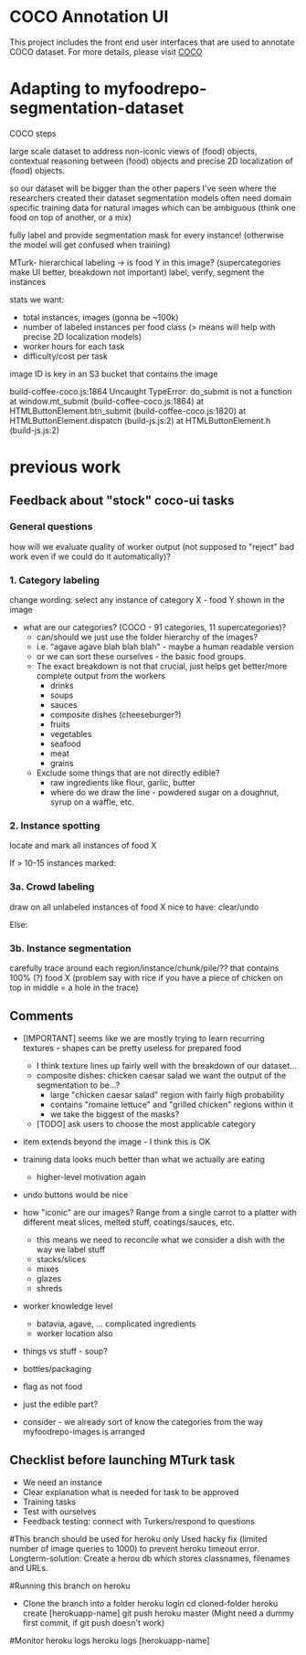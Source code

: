 
COCO Annotation UI
==================

This project includes the front end user interfaces that are used to annotate COCO dataset.
For more details, please visit [COCO](http://cocodataset.org)

# Adapting to myfoodrepo-segmentation-dataset

COCO steps

large scale dataset to address non-iconic views of (food) objects, contextual reasoning between (food) objects and precise 2D localization of (food) objects.

so our dataset will be bigger than the other papers I've seen where the researchers created their dataset
segmentation models often need domain specific training data for natural images which can be ambiguous (think one food on top of another, or a mix)

fully label and provide segmentation mask for every instance! (otherwise the model will get confused when training)

MTurk-
hierarchical labeling -> is food Y in this image? (supercategories make UI better, breakdown not important)
label, verify, segment the instances

stats we want:
- total instances, images (gonna be ~100k)
- number of labeled instances per food class (> means will help with precise 2D localization models)
- worker hours for each task
- difficulty/cost per task

image ID is key in an S3 bucket that contains the image


build-coffee-coco.js:1864 Uncaught TypeError: do_submit is not a function
    at window.mt_submit (build-coffee-coco.js:1864)
    at HTMLButtonElement.btn_submit (build-coffee-coco.js:1820)
    at HTMLButtonElement.dispatch (build-js.js:2)
    at HTMLButtonElement.h (build-js.js:2)



# previous work

## Feedback about "stock" coco-ui tasks

### General questions
how will we evaluate quality of worker output (not supposed to "reject" bad work even if we could do it automatically)?

### 1. Category labeling
change wording: select any instance of category X - food Y shown in the image
* what are our categories? (COCO - 91 categories, 11 supercategories)?
    - can/should we just use the folder hierarchy of the images?
    - i.e. "agave agave blah blah blah" - maybe a human readable version
    - or we can sort these ourselves - the basic food groups.
    - The exact breakdown is not that crucial, just helps get better/more complete output from the workers
        * drinks
        * soups
        * sauces
        * composite dishes (cheeseburger?)
        * fruits
        * vegetables
        * seafood
        * meat
        * grains
    - Exclude some things that are not directly edible?
        * raw ingredients like flour, garlic, butter
        * where do we draw the line - powdered sugar on a doughnut, syrup on a waffle, etc.
        
### 2. Instance spotting
locate and mark all instances of food X

If > 10-15 instances marked:

### 3a. Crowd labeling
draw on all unlabeled instances of food X
nice to have: clear/undo

Else:

### 3b. Instance segmentation
carefully trace around each region/instance/chunk/pile/?? that contains 100% (?) food X
(problem say with rice if you have a piece of chicken on top in middle = a hole in the trace)




## Comments
* [IMPORTANT] seems like we are mostly trying to learn recurring textures - shapes can be pretty useless for prepared food
    - I think texture lines up fairly well with the breakdown of our dataset...
    - composite dishes: chicken caesar salad we want the output of the segmentation to be...?
        * large "chicken caesar salad" region with fairly high probability
        * contains "romaine lettuce" and "grilled chicken" regions within it
        * we take the biggest of the masks?
    - [TODO] ask users to choose the most applicable category 

* item extends beyond the image - I think this is OK
* training data looks much better than what we actually are eating
    - higher-level motivation again
* undo buttons would be nice
* how "iconic" are our images? Range from a single carrot to a platter with different meat slices, melted stuff, coatings/sauces, etc.
    - this means we need to reconcile what we consider a dish with the way we label stuff
    - stacks/slices
    - mixes
    - glazes
    - shreds
* worker knowledge level
    - batavia, agave, ... complicated ingredients
    - worker location also
* things vs stuff - soup?
* bottles/packaging
* flag as not food
* just the edible part?
* consider - we already sort of know the categories from the way myfoodrepo-images is arranged



## Checklist before launching MTurk task
* We need an instance
* Clear explanation what is needed for task to be approved
* Training tasks
* Test with ourselves
* Feedback testing: connect with Turkers/respond to questions


#This branch should be used for heroku only
Used hacky fix (limited number of image queries to 1000) to prevent heroku timeout error.
Longterm-solution: Create a herou db which stores classnames, filenames and URLs.

#Running this branch on heroku
* Clone the branch into a folder
heroku login
cd cloned-folder
heroku create [herokuapp-name]
git push heroku master
(Might need a dummy first commit, if git push doesn't work)

#Monitor heroku logs
heroku logs [herokuapp-name]


